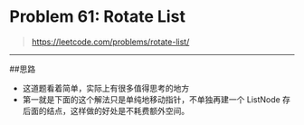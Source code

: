 # Problem 61: Rotate List


> https://leetcode.com/problems/rotate-list/

------
##思路
* 这道题看着简单，实际上有很多值得思考的地方
* 第一就是下面的这个解法只是单纯地移动指针，不单独再建一个 ListNode 存后面的结点，这样做的好处是不耗费额外空间。

